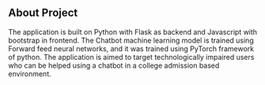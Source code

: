 ## About Project 

The application is built on Python with Flask as backend and Javascript with bootstrap in frontend. The Chatbot machine learning model is trained using Forward feed neural networks, and it was trained using PyTorch framework of python. The application is aimed to target technologically impaired users who can be helped using a chatbot in a college admission based environment. 

